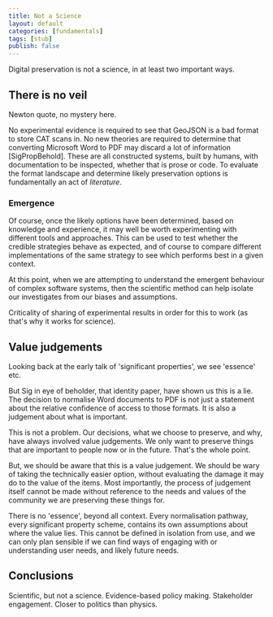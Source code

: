 ```yaml
---
title: Not a Science
layout: default
categories: [fundamentals]
tags: [stub]
publish: false
---
```


Digital preservation is not a science, in at least two important ways.

## There is no veil ##

Newton quote, no mystery here.

No experimental evidence is required to see that GeoJSON is a bad format to store CAT scans in. No new theories are required to determine that converting Microsoft Word to PDF may discard a lot of information [SigPropBehold]. These are all constructed systems, built by humans, with documentation to be inspected, whether that is prose or code. To evaluate the format landscape and determine likely preservation options is fundamentally an act of _literature_.


### Emergence ###

Of course, once the likely options have been determined, based on knowledge and experience, it may well be worth experimenting with different tools and approaches. This can be used to test whether the credible strategies behave as expected, and of course to compare different implementations of the same strategy to see which performs best in a given context.

At this point, when we are attempting to understand the emergent behaviour of complex software systems, then the scientific method can help isolate our investigates from our biases and assumptions. 

Criticality of sharing of experimental results in order for this to work (as that's why it works for science).


## Value judgements ##

Looking back at the early talk of 'significant properties', we see 'essence' etc.

But Sig in eye of beholder, that identity paper, have shown us this is a lie. The decision to normalise Word documents to PDF is not just a statement about the relative confidence of access to those formats. It is also a judgement about what is important.

This is not a problem. Our decisions, what we choose to preserve, and why, have always involved value judgements. We only want to preserve things that are important to people now or in the future. That's the whole point.

But, we should be aware that this is a value judgement. We should be wary of taking the technically easier option, without evaluating the damage it may do to the value of the items. Most importantly, the process of judgement itself cannot be made without reference to the needs and values of the community we are preserving these things for.

There is no 'essence', beyond all context. Every normalisation pathway, every significant property scheme, contains its own assumptions about where the value lies. This cannot be defined in isolation from use, and we can only plan sensible if we can find ways of engaging with or understanding user needs, and likely future needs.


## Conclusions ##

Scientific, but not a science. Evidence-based policy making. Stakeholder engagement. Closer to politics than physics.

